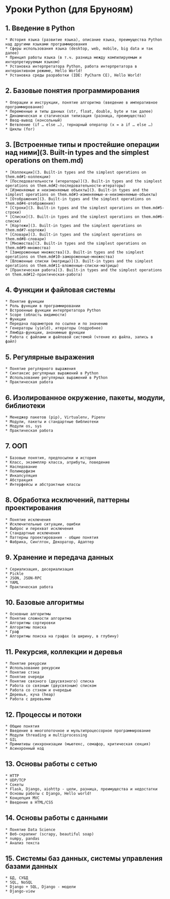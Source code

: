 # Уроки Python (для Бруноям) 
## 1.  Введение в Python
    * История языка (развитие языка), описание языка, преимущества Python над другими языками программирования
    * Сферы использования языка (desktop, web, mobile, big data и так далее)
    * Принцип работы языка (в т.ч. разница между компилируемым и интерпретируемым языком)
    * Установка интерпретатора Python, работа интерпретатора в интерактивном режиме, Hello World!
    * Установка среды разработки (IDE: PyCharm CE), Hello World!
## 2.  Базовые понятия программирования
    * Операции и инструкции, понятие алгоритма (введение в императивное программирование)
    * Переменные и типы данных (str, float, double, byte и так далее)
    * Динамическая и статическая типизация (разница, преимущества)
    * Ввод-вывод (консольный)
    * Ветвление (if … else …), тернарный оператор (x = a if … else …)
    * Циклы (for)
## 3.  [Встроенные типы и простейшие операции над ними](3. Built-in types and the simplest operations on them.md)
    * [Коллекции](3. Built-in types and the simplest operations on them.md#1-коллекции)
    * [Последовательности (итераторы)](3. Built-in types and the simplest operations on them.md#2-последовательности-итераторы)
    * [Изменяемые и неизменяемые объекты](3. Built-in types and the simplest operations on them.md#3-изменяемые-и-неизменяемые-объекты)
    * [Отображения](3. Built-in types and the simplest operations on them.md#4-отображения)
    * [Строки](3. Built-in types and the simplest operations on them.md#5-строки)
    * [Cписки](3. Built-in types and the simplest operations on them.md#6-списки)
    * [Кортежи](3. Built-in types and the simplest operations on them.md#7-кортежи)
    * [Словари](3. Built-in types and the simplest operations on them.md#8-словари)
    * [Множества](3. Built-in types and the simplest operations on them.md#9-множества)
    * [Замороженные множества](3. Built-in types and the simplest operations on them.md#10-замороженные-множества)
    * [Вложенные списки (матрицы)](3. Built-in types and the simplest operations on them.md#11-вложенные-списки-матрицы)
    * [Практическая работа](3. Built-in types and the simplest operations on them.md#12-практическая-работа)
## 4.  Функции и файловая системы
    * Понятие функции
    * Роль функции в программировании
    * Встроенные функции интерпретатора Python
    * Scope (область видимости)
    * Функции
    * Передача параметров по ссылке и по значению
    * Генераторы (yield), итераторы (подробнее)
    * Лямбда-функции, анонимные функции
    * Работа с файлами и файловой системой (чтение из файла, запись в файл)
## 5.  Регулярные выражения
    * Понятие регулярного выражения
    * Синтаксис регулярных выражений в Python
    * Использование регулярных выражений в Python
    * Практическая работа
## 6.  Изолированное окружение, пакеты, модули, библиотеки
    * Менеджер пакетов (pip), Virtualenv, Pipenv
    * Модули, пакеты и стандартные библиотеки
    * Модули os, sys
    * Практическая работа
## 7.  ООП
    * Базовые понятия, предпосылки и история
    * Класс, экземпляр класса, атрибуты, поведение
    * Наследование
    * Полиморфизм
    * Инкапсуляция
    * Абстракция
    * Интерфейсы и абстрактные классы
## 8.  Обработка исключений, паттерны проектирования
    * Понятие исключения
    * Исключительные ситуации, ошибки
    * Выброс и перехват исключения
    * Стандартные исключения
    * Паттерны проектирования - общие понятия
    * Фабрика, Синглтон, Декоратор, Адаптер
## 9.  Хранение и передача данных
    * Сериализация, десериализация
    * Pickle
    * JSON, JSON-RPC
    * YAML
    * Практическая работа
## 10. Базовые алгоритмы
    * Основные алгоритмы
    * Понятие сложности алгоритма
    * Алгоритмы сортировки
    * Алгоритмы поиска
    * Граф
    * Алгоритмы поиска на графах (в ширину, в глубину)
## 11. Рекурсия, коллекции и деревья
    * Понятие рекурсии
    * Использование рекурсии
    * Понятие стэка
    * Понятие очереди
    * Понятие связного (двусвязного) списка
    * Работа со связным (двусвязным) списком
    * Работа со стэком и очередью
    * Деревья, куча (heap)
    * Работа с деревьями
## 12. Процессы и потоки
    * Общие понятия
    * Введение в многопоточное и мультипроцессорное программирование
    * Модули threading и multiprocessing
    * GIL
    * Примитивы синхронизации (мьютекс, семафор, критическая секция)
    * Асинхронный код
## 13. Основы работы с сетью
    * HTTP
    * UDP/TCP
    * Сокеты
    * Flask, Django, aiohttp - цели, разница, преимущества и недостатки
    * Основы работы с Django, Hello world!
    * Концепция MVC
    * Введение в HTML/CSS
## 14. Основы работы с данными
    * Понятие Data Science
    * Веб-скрапинг (scrapy, beautiful soap)
    * numpy, pandas
    * Анализ текста
## 15. Системы баз данных, системы управления базами данных
    * БД, СУБД
    * SQL, NoSQL
    * Django + SQL, Django - модели
    * Django-view
